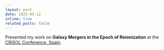 ```yaml
---
layout: post
date: 2025-05-12
inline: true
related_posts: false
---
```


Presented my work on **Galaxy Mergers in the Epoch of Reionization** at the [CRISOL Conference, Spain](https://galaxy-crisol25.github.io/website/index.html).
